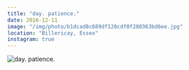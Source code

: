 ```yaml
---
title: "day. patience."
date: 2016-12-11
image: "/img/photo/b1dcad8c689df120cdf0f280363bd6ee.jpg"
location: "Billericay, Essex"
instagram: true
---
```


![day. patience.](/img/photo/b1dcad8c689df120cdf0f280363bd6ee.jpg)
